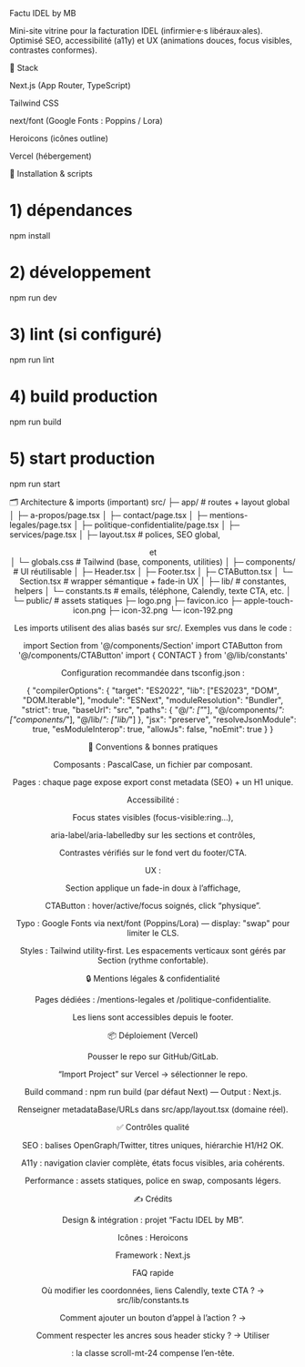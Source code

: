 Factu IDEL by MB

Mini-site vitrine pour la facturation IDEL (infirmier·e·s libéraux·ales).
Optimisé SEO, accessibilité (a11y) et UX (animations douces, focus visibles, contrastes conformes).

🚀 Stack

Next.js (App Router, TypeScript)

Tailwind CSS

next/font (Google Fonts : Poppins / Lora)

Heroicons (icônes outline)

Vercel (hébergement)



🔧 Installation & scripts
# 1) dépendances
npm install

# 2) développement
npm run dev

# 3) lint (si configuré)
npm run lint

# 4) build production
npm run build

# 5) start production
npm run start


🗂️ Architecture & imports (important)
src/
├─ app/                     # routes + layout global
│  ├─ a-propos/page.tsx
│  ├─ contact/page.tsx
│  ├─ mentions-legales/page.tsx
│  ├─ politique-confidentialite/page.tsx
│  ├─ services/page.tsx
│  ├─ layout.tsx            # polices, SEO global, <Header/> et <Footer/>
│  └─ globals.css           # Tailwind (base, components, utilities)
│
├─ components/              # UI réutilisable
│  ├─ Header.tsx
│  ├─ Footer.tsx
│  ├─ CTAButton.tsx
│  └─ Section.tsx           # wrapper sémantique + fade-in UX
│
├─ lib/                     # constantes, helpers
│  └─ constants.ts          # emails, téléphone, Calendly, texte CTA, etc.
│
└─ public/                  # assets statiques
   ├─ logo.png
   ├─ favicon.ico
   ├─ apple-touch-icon.png
   ├─ icon-32.png
   └─ icon-192.png

   Les imports utilisent des alias basés sur src/. Exemples vus dans le code :

import Section from '@/components/Section'
import CTAButton from '@/components/CTAButton'
import { CONTACT } from '@/lib/constants'


Configuration recommandée dans tsconfig.json :

{
  "compilerOptions": {
    "target": "ES2022",
    "lib": ["ES2023", "DOM", "DOM.Iterable"],
    "module": "ESNext",
    "moduleResolution": "Bundler",
    "strict": true,
    "baseUrl": "src",
    "paths": {
      "@/*": ["*"],
      "@/components/*": ["components/*"],
      "@/lib/*": ["lib/*"]
    },
    "jsx": "preserve",
    "resolveJsonModule": true,
    "esModuleInterop": true,
    "allowJs": false,
    "noEmit": true
  }
}

🧩 Conventions & bonnes pratiques

Composants : PascalCase, un fichier par composant.

Pages : chaque page expose export const metadata (SEO) + un H1 unique.

Accessibilité :

Focus states visibles (focus-visible:ring…),

aria-label/aria-labelledby sur les sections et contrôles,

Contrastes vérifiés sur le fond vert du footer/CTA.

UX :

Section applique un fade-in doux à l’affichage,

CTAButton : hover/active/focus soignés, click “physique”.

Typo : Google Fonts via next/font (Poppins/Lora) — display: "swap" pour limiter le CLS.

Styles : Tailwind utility-first. Les espacements verticaux sont gérés par Section (rythme confortable).

🔒 Mentions légales & confidentialité

Pages dédiées : /mentions-legales et /politique-confidentialite.

Les liens sont accessibles depuis le footer.

📦 Déploiement (Vercel)

Pousser le repo sur GitHub/GitLab.

“Import Project” sur Vercel → sélectionner le repo.

Build command : npm run build (par défaut Next) — Output : Next.js.

Renseigner metadataBase/URLs dans src/app/layout.tsx (domaine réel).

✅ Contrôles qualité

SEO : balises OpenGraph/Twitter, titres uniques, hiérarchie H1/H2 OK.

A11y : navigation clavier complète, états focus visibles, aria cohérents.

Performance : assets statiques, police en swap, composants légers.

✍️ Crédits

Design & intégration : projet “Factu IDEL by MB”.

Icônes : Heroicons

Framework : Next.js

FAQ rapide

Où modifier les coordonnées, liens Calendly, texte CTA ?
→ src/lib/constants.ts

Comment ajouter un bouton d’appel à l’action ?
→ <CTAButton href={CONTACT.calendly} />

Comment respecter les ancres sous header sticky ?
→ Utiliser <Section id="…"> : la classe scroll-mt-24 compense l’en-tête.
